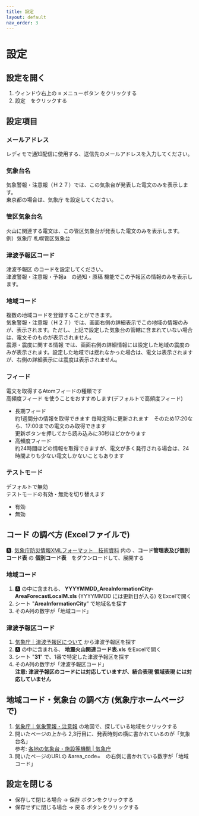 ```yaml
---
title: 設定
layout: default
nav_order: 3
---
```

# 設定

## 設定を開く
1. ウィンドウ右上の ≡ メニューボタン をクリックする
2. 設定　をクリックする

## 設定項目

### メールアドレス
レディモで通知配信に使用する、送信先のメールアドレスを入力してください。

### 気象台名
気象警報・注意報（Ｈ２７）では、この気象台が発表した電文のみを表示します。  
東京都の場合は、気象庁 を設定してください。  

### 管区気象台名
火山に関連する電文は、この管区気象台が発表した電文のみを表示します。  
例）気象庁 札幌管区気象台

### 津波予報区コード
津波予報区 のコードを設定してください。  
津波警報・注意報・予報a　の通知・原稿 機能でこの予報区の情報のみを表示します。  

### 地域コード
複数の地域コードを登録することができます。  
気象警報・注意報（Ｈ２７）では、画面右側の詳細表示でこの地域の情報のみが、表示されます。ただし、上記で設定した気象台の管轄に含まれていない場合は、電文そのものが表示されません。  
震源・震度に関する情報 では、画面右側の詳細情報には設定した地域の震度のみが表示されます。設定した地域では揺れなかった場合は、電文は表示されますが、右側の詳細表示には震度は表示されません。

### フィード
電文を取得するAtomフィードの種類です  
高頻度フィード を使うことをおすすめします(デフォルトで高頻度フィード)  
 - 長期フィード  
   約1週間分の情報を取得できます
   毎時定時に更新されます　そのため17:20なら、17:00までの電文のみ取得できます  
   更新ボタンを押してから読み込みに30秒ほどかかります　
 - 高頻度フィード  
   約24時間ほどの情報を取得できますが、電文が多く発行される場合は、24時間よりも少ない電文しかないこともあります

### テストモード
デフォルトで無効  
テストモードの有効・無効を切り替えます  
- 有効
- 無効

## コード の調べ方 (Excelファイルで)
🅰.  [気象庁防災情報XMLフォーマット　技術資料](https://xml.kishou.go.jp/tec_material.html) 内の 、**コード管理表及び個別コード表** の **個別コード表**　をダウンロードして、展開する

### 地域コード
1. 🅰 の中に含まれる、 **YYYYMMDD_AreaInformationCity-AreaForecastLocalM.xls** (YYYYMMDD には更新日が入る) をExcelで開く
2. シート "**AreaInformationCity**" で地域名を探す
3. そのA列の数字が「地域コード」

### 津波予報区コード
1. [気象庁｜津波予報区について](https://www.data.jma.go.jp/eqev/data/joho/t-yohokuinfo.html) から津波予報区を探す
2. 🅰 の中に含まれる、 **地震火山関連コード表.xls**  をExcelで開く
3. シート "**31**" で、1番で特定した津波予報区を探す
4. そのA列の数字が「津波予報区コード」  
**注意: 津波予報区のコードには対応していますが、結合表現 領域表現 には対応していません**

## 地域コード・気象台 の調べ方 (気象庁ホームページで) 
1. [気象庁｜気象警報・注意報](https://www.jma.go.jp/bosai/map.html#5/34.5/137/&elem=all&contents=warning) の地図で、探している地域をクリックする
2. 開いたページの上から 2,3行目に、発表時刻の横に書かれているのが「気象台名」  
参考: [各地の気象台・施設等機関 | 気象庁](https://www.jma.go.jp/jma/kishou/link/link1.html)  
3. 開いたページのURLの &area_code=　の右側に書かれている数字が「地域コード」

## 設定を閉じる
- 保存して閉じる場合 → 保存 ボタンをクリックする
- 保存せずに閉じる場合 → 戻る ボタンをクリックする
